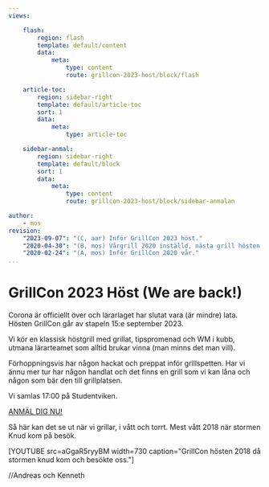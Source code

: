 ```yaml
---
views:

    flash:
        region: flash
        template: default/content
        data:
            meta:
                type: content
                route: grillcon-2023-host/block/flash

    article-toc:
        region: sidebar-right
        template: default/article-toc
        sort: 1
        data:
            meta:
                type: article-toc

    sidebar-anmal:
        region: sidebar-right
        template: default/block
        sort: 1
        data:
            meta:
                type: content
                route: grillcon-2023-host/block/sidebar-anmalan

author:
    - mos
revision:
    "2023-09-07": "(C, aar) Inför GrillCon 2023 höst."
    "2020-04-30": "(B, mos) Vårgrill 2020 inställd, nästa grill hösten 2020."
    "2020-02-24": "(A, mos) Inför GrillCon 2020 vår."
...
```

GrillCon 2023 Höst (We are back!)
===============================

Corona är officiellt över och lärarlaget har slutat vara (är mindre) lata. Hösten GrillCon går av stapeln 15:e september 2023.

Vi kör en klassisk höstgrill med grillat, tipspromenad och WM i kubb, utmana lärarteamet som alltid brukar vinna (man minns det man vill).

Förhoppningsvis har någon hackat och preppat inför grillspetten. Har vi ännu mer tur har någon handlat och det finns en grill som vi kan låna och någon som bär den till grillplatsen.

Vi samlas 17:00 på Studentviken.

[ANMÄL DIG NU!](https://goo.gl/f7SQdv)

Så här kan det se ut när vi grillar, i vått och torrt. Mest vått 2018 när stormen Knud kom på besök.

[YOUTUBE src=aGgaR5ryyBM width=730 caption="GrillCon hösten 2018 då stormen knud kom och besökte oss."]

//Andreas och Kenneth

<!--
Det blir Hackathon-torsdag med kvällsmat på Biobaren, konferens-fredag med klassisk grill och utflykts-lördag med fotoklubben.

[ANMÄL DIG NU!](https://sechat.dbwebb.se/register)

Ta chansen att lära dig nya saker samtidigt som du umgås med befintliga och gamla studenter. Ett strålande tillfälle att nätverka och skaffa livslånga kontaktnät av programmerare och likasinnade. Som tidigare student är detta en utmärkt möjlighet att besöka din gamla skola och träffa gamla studiekamrater eller försöka smygrekrytera de som går ut.



Övergripande planering {#plan}
--------------------------------

Det övergripande schemat ser ut så här.

| Dag          | Tid   | Vad händer?                        |
|--------------|:-----:|------------------------------------|
| Torsdag      | 10-17 | Hackathon i labbsalen              |
|              | 18-   | Kvällsmat på Biobaren              |
| Fredag       | 10-15 | Konferens                          |
|              | 15-17 | Förberedelse inför grill och kubb  |
|              | 17-   | Klassisk Grill                     |
| Lördag       | 09-15 | Utflykt med fotoklubben            |

Här följer mer information om respektive programpunkt.



Torsdag: Hackathon och Capture The Flag med Vidar {#torsdag}
--------------------------------

Vår variant av Hackathon är programmeringsstuga i labbsalen på torsdagen, då hänger lärare, studenter och tillresande i labbsalen. Välkommen att delta genom att förlägga din arbetsdag till labbsalen och insupa atmosfären. Koda loss eller sitt och prata med likasinnade.

[FIGURE src=image/personer/matrix.png?w=c5&h=200&cf caption="Vidar Tedenbrant (?), med fånga flaggan" class="right"]

Denna torsdag kommer Vidar "Lenore" Tedenbrant att hålla i en session av **Capture The Flag (CTF)** där du kan tävla om att fånga flaggorna i de säkerhetsrelaterade CTF:er som Vidar och hans kollegor har skapat.

Bakom sig har Vidar studentorganisationen [Sektionen för Internetbaserad Socialisering (SIS)](https://sis.bthstudent.se/) och en del studenter från utbildningsprogrammet Civilingenjör i datorsäkerhet.

Följande hållpunkter finns då Vidar styr upp verksamheten.

| Dag          | Tid   | Vad händer?                        |
|--------------|:-----:|------------------------------------|
| Torsdag      | 10:15 | Vidar visar en handfull enkla CTF:er som man kan träna på. |
|              | 13:15 | Vidar öppnar den riktiga tävlingen där du samlar poäng för varje CTF du fångar och tävlar med andra. |

Vi har ryktesvägen hört att ett par studenter från civsäk kommer att delta i tävlingen, kanske kan vi från dem lära oss en del om hur man fångar CTF:er.



Torsdag kväll: Mat på BioBar {#torsdagkvall}
--------------------------------

På torsdagskvällen är det mat på [Biobaren](https://www.biobaren.se/) och mingel på det sättet som programmerare minglar...

BioBar är förbokad och föranmälan krävs. Man är naturligtvis ändå välkommen att försöka droppa in på eget bevåg och eget ansvar.



Fredag: Konferensdag {#konferens}
--------------------------------

Plats: Sal H429 alternativt G404 (beror på antalet anmälningar).

Konferensdelen pågår 10-15 med paus för lunch klockan 12-13.

Följande är övergripande schemat för seminarierna.

| Tid            | Vad händer?                         |
|:--------------:|-------------------------------------|
| 10:00          | Samling och mingel                  |
| 10:10          | Konferensen öppnas (mos)            |
| 10:15          | Teknologi-snick-snack (pecha kucha) |
|                | - Peter Hamfelt                     |
|                | - Andreas Arnesson                  |
| 11:10          | Regexp med Rex                      |
| 11:45          | Regexp tävling (mos)                |
| 12:00          | Lunch                               |
| 13:00          | Samling och mingel                  |
| 13:10          | Eftermiddagen öppnas (mos)          |
| 13:15          | Emil om "The Big Three ++" (JS ramverk) |
| 14:10          | Jane om att bli chef för programmerare. |



### Kl 10: Teknologi-snick-snack {#10}

Här kör vi kort-korta presentationer som följer en gemensam form likt [Pecha kucha](https://sv.wikipedia.org/wiki/Pecha_kucha). Det är ett upplägg om 20 slides á 20 sekunder (6 minuter och 40 sekunder) följt av frågestund.

Gongongen ringer högt när tiden gått ut. Talaren vinner om hen håller tiden.

Presentatörer äro följande.

| Presentatör       | Titel |
|-------------------|-------|
| Peter&nbsp;Hamfelt     | Erfarenheter av att utveckla en intelligent chattbot. |
| Andreas&nbsp;Arnesson  | Vad innebär DevOps? |

Här följer mer information om respektive föredrag och fördragshållare under pecha kucha sessionen.



### Peter om en intelligent chattbott {#10-1}

<div class="clearfix" markdown="1">

[FIGURE src=image/personer/peter-hamfelt.jpg?w=c5&h=200&cf&a=23,45,35,10 caption="Peter Hamfelt, utvecklare och framtida chef" class="right"]

Peter Hamfelt, student på Software Engineering och allmänt aktiv som ansvarig på KIDS (idrottsföreningen för studenter på BTH) och ledamot i utbildningsföreningen BITS).

Peter hinner även med sina studier som nu omfattar ett grupprojekt där en intelligent chattklient/chattbot utvecklas för att automatisk besvara frågor likt en kundtjänst.

Peter kommer prata om tekniken i sig och erfarenheter från projektet.

</div>



### Andreas förklarar begreppet DevOps {#10-2}

<div class="clearfix" markdown="1">

[FIGURE src=image/personer/andreas-arnesson.jpg?w=c5&h=200&cf&a=12,10,35,30 caption="Andreas Arnesson, koll på DevOps" class="right"]

Andreas Arnesson, aka zeldah, före detta student på Software Engineering som jobbat som programutvecklare på Ericsson och nu jobbar på Blekinge Tekniska Högskola kommer att berätta vad begreppet "DevOps" handlar om.

Men vad innebär termen egentligen? De flesta gör koppling till CI/CD (Continous Integration/Delivery) för att automatisera arbete och kanske att utvecklare ska jobba tätare med operations folket. Men DevOps är så mycket mer, det är en kultur och arbetssätt hela företag behöver anamma.

Andreas är killen som har koll på DevOps.

</div>



### Kl 11: Regex med Rex {#11}

[FIGURE src=image/personer/leopold-olsson.jpg?w=c5&h=200&cf caption="Leopold Olsson, Cybercom Group" class="right"]

Leopold Olsson, aka bobbzorzen, har alltid haft en förkärlek till reguljära uttryck och kommer nu hit för att ge oss en genväg in i en underbar värld av ett kraftfullt verktyg som kan se ut så här:

```
/^[Ll]eo(?:pold)?$/
```

Leo gick ut programmet Webbprogrammering för ett antal år sedan och flyttade till Jönköping för att jobba på Cybercom Group som konsult och software developer. Leo har varvat med olika uppdrag såsom att programmera automatiserade tester till gräsklippare på Huskvarna med uppdrag inom undervisning av Python på Jönköping University.

Nu är Leo på en allmän konferensresa och besöker oss alltså för att prata om ett av sina stora intressen, reguljära uttryck. Missa inte möjligheten att lära dig regex på en timme, med Rex, som han också kallas.



### Kl 13: Emil med The Big Three ++ (JS ramverk) {#13}

<div class="clearfix" markdown="1">

[FIGURE src=image/personer/emilfolino.jpg?w=c5&h=200&cf&a=0,15,0,5 caption="Emil Folino, attityd om JavaScript ramverk" class="right"]

Emil Folino inleder eftermiddagen med en Pecha Kucha om "The Big Three ++" som handlar om de tre stora dominerande ramverken i JavaScript-världen - Angular, React, Vue. Dessutom tar Emil upp mindre varianter såsom Mithril och renodlad JavaScript-kod, det är "++" delen.

Sammanhanget är hur man bygger Single Page Application (SPA) webbklienter och hur kan kan tänka inför valet av teknik. Dessa tekniker är nog för tillfället en av de mer heta och efterfrågade förmågorna i platsannonser.

Emil har lovat att avsluta sin presentation med lite attityd och en bestämd uppfattning om vad som är rätt val.

Efter presentationen har vi en modererad diskussion, uppstyrd av moderator-mos, om de olika ramverken och hur man kan tänka kring val av JavaScript ramverk till olika projekt.

Vi diskuterar teknikval av JavaScript ramvkerk ur olika aspekter, några äro följande.

* Teknikval vid utbildning
* Teknikval vid stordrift (många programmerare, stora projekt)
* Teknikval med duktiga JavaScript-utvecklare
* Underhåll och vidarutvecklingsaspekter
* Hur ser marknaden ut om ett par år

</div>



### Kl 14: Jane om att vara chef för programmarere {#14}

[FIGURE src=image/personer/jane-strandberg.jpg?w=c5&h=200&cf caption="Jane Strandberg, Prisjakt" class="right"]

Jane Strandberg, aka Sylvanas, är en välkänd profil på dbwebb, grillcon och BTH. Jane gick ut programmet Webbprogrammering och stannade sedan några år för att undervisa på BTH. Därefter fortsatte Jane till Malmö för att jobba som programmerare på Prisjakt. Efter något år på Prisjakt blev Jane erbjuden en position som chef och teamledare över en grupp av programmerare på Prisjakt.

Jane kommer nu hit för att prata om hur det är att vara chef för programmerare och hur det känns att lyftas upp som chef över sina forna kollegor. Låt oss fråga henne om ens syn förändras på verksamheten när man går från programmerare till chef.

Kanske kan vi få lite tips och trix om hur man manipulerar sin chef kanske, om det går? Eller vad man behöver göra för att få en chefsroll, vilka kvaliteter är det som en chef behöver?



Fredag: Klassisk Grill {#grill}
--------------------------------

[FIGURE src=image/grill-album/mos_grill.jpg?w=730&h=240&cf&a=16,0,0,0 caption="Grillspett i sann spiritualistisk anda."]

Traditionell grill med förrätt, varmrätt, efterrätt och snacks.

Förhoppningsvis har någon hackat och preppat inför grillspetten. Har vi ännu mer tur har någon handlat och det finns en grill som vi kan låna och någon som bär den till grillplatsen.

Under kvällen sker bland annat följande:

* WM i kubb, utmana lärarteamet som alltid brukar vinna (man minns det man vill).
* Riktigt svår tipspromenad av Daniel.
* Prisutdelning för [WM i Uptime 2018/2019](https://dbwebb.se/forum/viewtopic.php?f=25&t=7680).

I år har vi ett tält om det börjar regna.

så här kan det se ut när vi grillar, i vått och torrt. Mest vått i höstas när stormen Knud kom på besök.

[YOUTUBE src=aGgaR5ryyBM width=730 caption="GrillCon hösten 2018 då stormen knud kom och besökte oss."]



Lördag: Utflykt med Fotoklubben {#utflykt}
--------------------------------

[FIGURE src=image/fotoklubben/aspo-2017-var_1600.jpg?w=740&h=240&cf&a=30,0,0,0,0&f0=colorize,40,0,0,0 caption="Vårutflykten 2017 gick till Aspö."]

Utflykten pågår ungefär mellan 09-15. Plats för starten meddelas senare tillsammans med fler detaljer om dagen.

Anmälan behövs eftersom vi samordnar bilar till platsen för utflykten. Prata med mos om du är osäker på hur det funkar.

Utflykten arrangeras av dbwebb's Foto- och Fritidsklubb. Det blir ett hemligt resmål som innebär enklare vandring/promenad bland sevärdheter och natur. En halvdagsutflykt i (hav), skog och mark i all enkelhet. Ta med egen matsäck, kläder för väder och en kamera om andan faller på.

Du kan se [videos med fotokollage](https://www.youtube.com/playlist?list=PLKtP9l5q3ce9Vp6AiNCGAA65LO4uKVUOI) från några av de tidigare utflykterna.

[Fotoklubben håller till i forumet](https://dbwebb.se/forum/viewforum.php?f=66).



Hitta hit {#hitta}
--------------------------------

Här är vi.

<iframe src="https://www.google.com/maps/d/u/0/embed?mid=1UNmeJUpCMmbFy7dAFLzOwzwfFps" width="640" height="480"></iframe>



Parkera vid BTH {#parkera}
--------------------------------

Det är fri parkering men du behöver ett parkeringskort att lägga i framrutan. Du kan hämta parkeringskortet i receptionen, byggnaden som ser ut som en rund badtunna i trä i extra stort format.

-->



<!--
Syfte {#syfte}
--------------------------------

Berätta kort varför vi gör detta, så det blir tydligt.
-->


<!--
Arrangörer {#arrangorer}
--------------------------------

Den Executiva Kommittén sköter all planering och träffas en gång i månaden, året runt. Här nämns (några av) de som deltagit under 2018/19.

* Daniel Persson, kh31d4r, sekreterare (representerar industrin och gamla PT:are)
* Björn Andersson (representant BITS, Webb)
* Peter Hamfelt (representant BITS, SE)
* Vidar Tedenbrant, Leonore (representant SIS, Webb)
* Mikael Roos, mos, diktator (representant BTH, dbwebb, Webb, gamla PT:are)

BITS är utbildningsföreningen för "[Blekinge Ingenjörstekniska Studenter](https://www.facebook.com/bthstudent.bits/)".

SIS är studentföreningen "[Sektionen för Internetbaserad Socialisering](https://sis.bthstudent.se/)".

BTH är [Blekinge Tekniska Högskola](https://bth.se).

Beteckningen dbwebb representerar den allmänna community som finns kring webbplatsen dbwebb.se och de kurser som där bedrivs.

Lärarteamet kring dbwebb med Kenneth Lewenhagen, Andreas Arnesson, Emil Folino (och mos) är aktiva i allmän planering och genomförande av evenemanget.

PT:are är studenter som vid BTH gått ett utbildningsprogram inom Programvaruteknik, någon gång sedan starten 1990. Här inkluderas bland annat utbildningarna Programvaruteknik, Programvaruingenjör, (International) Software Engineer, Webbprogrammering.

SE är utbildningsprogrammet "Software Engineering" (och "International Software Engineering").

Web är utbildningsprogrammen "Webbprogrammering 180hp campus" och "Webbprogrammering 120hp distans".

-->
